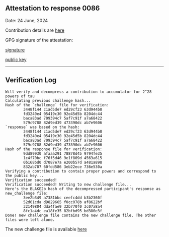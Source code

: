 ## Attestation to response 0086
Date: 24 June, 2024

Contribution details are [here](./attestation_ppot_response_0086_nebra.md)

GPG signature of the attestation:

[signature](./attestation_ppot_response_0086_nebra.md.asc)

[public key](./todd_gpg_publickey.asc)

---
## Verification Log

```
Will verify and decompress a contribution to accumulator for 2^28 powers of tau
Calculating previous challenge hash...
Hash of the `challenge` file for verification:
        3448f144 c1ad5de7 ed29cf23 63d944b8
        fd3240e4 05419c30 92e45d5b 8204dc44
        baca83ad 709394c7 5af7c91f a7a68422
        579c9788 82d9ed39 473390dc ab7e9606
`response` was based on the hash:
        3448f144 c1ad5de7 ed29cf23 63d944b8
        fd3240e4 05419c30 92e45d5b 8204dc44
        baca83ad 709394c7 5af7c91f a7a68422
        579c9788 82d9ed39 473390dc ab7e9606
Hash of the response file for verification:
        9dd89930 afaaa291 78878d45 9794fe35
        1c4f70bc f76f5d46 9e1f809d 4563a615
        0b168bd0 d7087e7a e200b57d a481a898
        832ab707 60fdd586 3eb22ece 736e530a
Verifying a contribution to contain proper powers and correspond to the public key...
Verification succeeded!
Verification succeeded! Writing to new challenge file...
Here's the BLAKE2b hash of the decompressed participant's response as new_challenge file:
        3ee2b349 a7381bbc ceefc4dd b3b2360f
        52d61cda d9829665 f0cc078b af8622bf
        32149804 dda4fae9 32b770f0 3c07a8a4
        8fc1a4dc ea18fe35 82bfbd95 bd380e3f
Done! new challenge file contains the new challenge file. The other files were left alone.
```

The new challenge file is available [here](https://pse-trusted-setup-ppot.s3.eu-central-1.amazonaws.com/challenge_0087)
